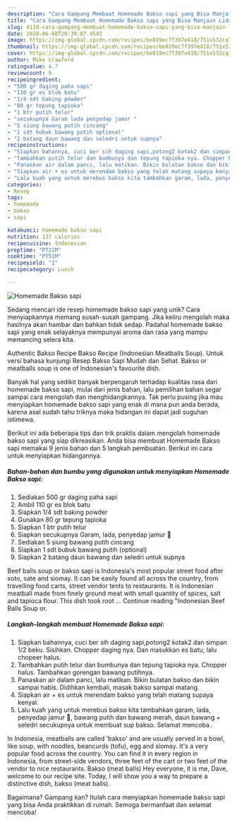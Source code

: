 ```yaml
---
description: "Cara Gampang Membuat Homemade Bakso sapi yang Bisa Manjain Lidah"
title: "Cara Gampang Membuat Homemade Bakso sapi yang Bisa Manjain Lidah"
slug: 4110-cara-gampang-membuat-homemade-bakso-sapi-yang-bisa-manjain-lidah
date: 2020-06-08T20:39:07.454Z
image: https://img-global.cpcdn.com/recipes/be019ec7f397e418/751x532cq70/homemade-bakso-sapi-foto-resep-utama.jpg
thumbnail: https://img-global.cpcdn.com/recipes/be019ec7f397e418/751x532cq70/homemade-bakso-sapi-foto-resep-utama.jpg
cover: https://img-global.cpcdn.com/recipes/be019ec7f397e418/751x532cq70/homemade-bakso-sapi-foto-resep-utama.jpg
author: Mike Crawford
ratingvalue: 4.7
reviewcount: 9
recipeingredient:
- "500 gr daging paha sapi"
- "110 gr es blok batu"
- "1/4 sdt baking powder"
- "80 gr tepung tapioka"
- "1 btr putih telur"
- "secukupnya Garam lada penyedap jamur "
- "5 siung bawang putih cincang"
- "1 sdt bubuk bawang putih optional"
- "2 batang daun bawang dan seledri untuk supnya"
recipeinstructions:
- "Siapkan bahannya, cuci ber sih daging sapi,potong2 kotak2 dan simpan 1/2 beku. Sisihkan. Chopper daging nya. Dan masukkan es batu, lalu chopeer halus."
- "Tambahkan putih telur dan bumbunya dan tepung tapioka nya. Chopper halus. Tambahkan gorengan bawang putihnya."
- "Panaskan air dalam panci, lalu matikan. Bikin bulatan bakso dan bikin sampai habis. Didihkan kembali, masak bakso sampai matang."
- "Siapkan air + es untuk merendam bakso yang telah matang supaya kenyal."
- "Lalu kuah yang untuk merebus bakso kita tambahkan garam, lada, penyedap jamur 🍄, bawang putih dan bawang merah, daun bawang + seledri secukupnya untuk membuat sup bakso. Selamat mencoba.."
categories:
- Resep
tags:
- homemade
- bakso
- sapi

katakunci: homemade bakso sapi 
nutrition: 137 calories
recipecuisine: Indonesian
preptime: "PT21M"
cooktime: "PT51M"
recipeyield: "2"
recipecategory: Lunch

---
```



![Homemade Bakso sapi](https://img-global.cpcdn.com/recipes/be019ec7f397e418/751x532cq70/homemade-bakso-sapi-foto-resep-utama.jpg)

Sedang mencari ide resep homemade bakso sapi yang unik? Cara menyiapkannya memang susah-susah gampang. Jika keliru mengolah maka hasilnya akan hambar dan bahkan tidak sedap. Padahal homemade bakso sapi yang enak selayaknya mempunyai aroma dan rasa yang mampu memancing selera kita.

Authentic Bakso Recipe Bakso Recipe (Indonesian Meatballs Soup). Untuk versi bahasa kunjungi Resep Bakso Sapi Mudah dan Sehat. Bakso or meatballs soup is one of Indonesian&#39;s favourite dish.

Banyak hal yang sedikit banyak berpengaruh terhadap kualitas rasa dari homemade bakso sapi, mulai dari jenis bahan, lalu pemilihan bahan segar sampai cara mengolah dan menghidangkannya. Tak perlu pusing jika mau menyiapkan homemade bakso sapi yang enak di mana pun anda berada, karena asal sudah tahu triknya maka hidangan ini dapat jadi suguhan istimewa.


Berikut ini ada beberapa tips dan trik praktis dalam mengolah homemade bakso sapi yang siap dikreasikan. Anda bisa membuat Homemade Bakso sapi memakai 9 jenis bahan dan 5 langkah pembuatan. Berikut ini cara untuk menyiapkan hidangannya.

<!--inarticleads1-->

##### Bahan-bahan dan bumbu yang digunakan untuk menyiapkan Homemade Bakso sapi:

1. Sediakan 500 gr daging paha sapi
1. Ambil 110 gr es blok batu
1. Siapkan 1/4 sdt baking powder
1. Gunakan 80 gr tepung tapioka
1. Siapkan 1 btr putih telur
1. Siapkan secukupnya Garam, lada, penyedap jamur 🍄
1. Sediakan 5 siung bawang putih cincang
1. Siapkan 1 sdt bubuk bawang putih (optional)
1. Siapkan 2 batang daun bawang dan seledri untuk supnya


Beef balls soup or bakso sapi is Indonesia&#39;s most popular street food after soto, sate and siomay. It can be easily found all across the country, from travelling food carts, street vendor tents to restaurants. It is Indonesian meatball made from finely ground meat with small quantity of spices, salt and tapioca flour. This dish took root … Continue reading &#34;Indonesian Beef Balls Soup or. 

<!--inarticleads2-->

##### Langkah-langkah membuat Homemade Bakso sapi:

1. Siapkan bahannya, cuci ber sih daging sapi,potong2 kotak2 dan simpan 1/2 beku. Sisihkan. Chopper daging nya. Dan masukkan es batu, lalu chopeer halus.
1. Tambahkan putih telur dan bumbunya dan tepung tapioka nya. Chopper halus. Tambahkan gorengan bawang putihnya.
1. Panaskan air dalam panci, lalu matikan. Bikin bulatan bakso dan bikin sampai habis. Didihkan kembali, masak bakso sampai matang.
1. Siapkan air + es untuk merendam bakso yang telah matang supaya kenyal.
1. Lalu kuah yang untuk merebus bakso kita tambahkan garam, lada, penyedap jamur 🍄, bawang putih dan bawang merah, daun bawang + seledri secukupnya untuk membuat sup bakso. Selamat mencoba..


In Indonesia, meatballs are called &#39;bakso&#39; and are usually served in a bowl, like soup, with noodles, beancurds (tofu), egg and siomay. It&#39;s a very popular food across the country. You can find it in every region in Indonesia, from street-side vendors, three feet of the cart or two feet of the vendor to nice restaurants. Bakso (meat balls) Hey everyone, it is me, Dave, welcome to our recipe site. Today, I will show you a way to prepare a distinctive dish, bakso (meat balls). 

Bagaimana? Gampang kan? Itulah cara menyiapkan homemade bakso sapi yang bisa Anda praktikkan di rumah. Semoga bermanfaat dan selamat mencoba!
